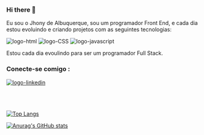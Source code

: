 ### Hi there 👋

Eu sou o Jhony de Albuquerque, sou um programador Front End, e cada dia estou evoluindo e criando projetos com as seguintes tecnologias:

<img src="https://img.shields.io/badge/HTML5-E34F26?style=for-the-badge&logo=html5&logoColor=white" alt="logo-html" />

<img src="https://img.shields.io/badge/CSS3-1572B6?style=for-the-badge&logo=css3&logoColor=white" alt="logo-CSS" />

<img src="https://img.shields.io/badge/JavaScript-F7DF1E?style=for-the-badge&logo=javascript&logoColor=black" alt="logo-javascript" />

 Estou cada dia evoulindo para ser um programador Full Stack.
 
 ### Conecte-se comigo :
 
 <a href="https://www.linkedin.com/in/jhony-albuquerque/">
    <img width"22px" src="https://img.shields.io/badge/LinkedIn-0077B5?style=for-the-badge&logo=linkedin&logoColor=white" alt="logo-linkedin"/>
 </a>
 <br/>
 <br/>
 <br/>
 <br/>
 
 [![Top Langs](https://github-readme-stats.vercel.app/api/top-langs/?username=JhonydeAlbuquerque&layout=compact)](https://github.com/anuraghazra/github-readme-stats)
 
 
 [![Anurag's GitHub stats](https://github-readme-stats.vercel.app/api?username=JhonydeAlbuquerque)](https://github.com/anuraghazra/github-readme-stats)

